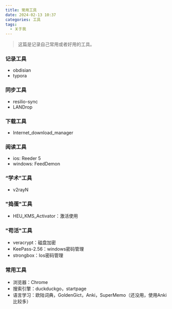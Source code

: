 ```yaml
---
title: 常用工具
date: 2024-02-13 10:37
categories: 工具
tags:
  - 关于我
---
```

> 这篇是记录自己常用或者好用的工具。

### 记录工具
- obdisian
- typora

### 同步工具
- resilio-sync
- LANDrop

### 下载工具
- Internet_download_manager

### 阅读工具
- ios: Reeder 5
- windows: FeedDemon

### “学术”工具
- v2rayN

### "捣蛋"工具
- HEU_KMS_Activator：激活使用

### "苟活"工具
- veracrypt：磁盘加密
- KeePass-2.56：windows密码管理
- strongbox：Ios密码管理


### 常用工具
- 浏览器：Chrome
- 搜索引擎：duckduckgo，startpage
- 语言学习：欧陆词典，GoldenGict，Anki，SuperMemo（还没用，使用Anki比较多）

